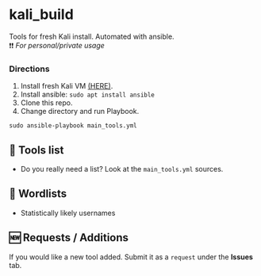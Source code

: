 # kali_build
Tools for fresh Kali install. Automated with ansible.   
❗❗ *For personal/private usage* 

### Directions  
1. Install fresh Kali VM [(HERE)](https://www.kali.org/get-kali/#kali-platforms).
2. Install ansible: `sudo apt install ansible`
3. Clone this repo.
4. Change directory and run Playbook.
```
sudo ansible-playbook main_tools.yml
```

## 🔨 Tools list
- Do you really need a list? Look at the `main_tools.yml` sources.

## 📑 Wordlists
- Statistically likely usernames

## 🆕 Requests / Additions  
If you would like a new tool added. Submit it as a `request` under the **Issues** tab. 

